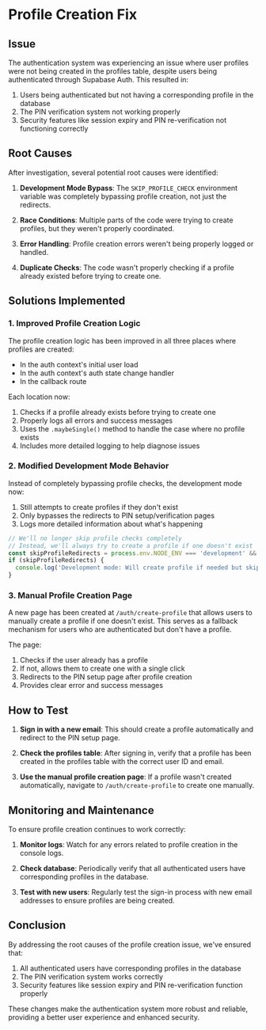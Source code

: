# Profile Creation Fix

## Issue

The authentication system was experiencing an issue where user profiles were not being created in the profiles table, despite users being authenticated through Supabase Auth. This resulted in:

1. Users being authenticated but not having a corresponding profile in the database
2. The PIN verification system not working properly
3. Security features like session expiry and PIN re-verification not functioning correctly

## Root Causes

After investigation, several potential root causes were identified:

1. **Development Mode Bypass**: The `SKIP_PROFILE_CHECK` environment variable was completely bypassing profile creation, not just the redirects.

2. **Race Conditions**: Multiple parts of the code were trying to create profiles, but they weren't properly coordinated.

3. **Error Handling**: Profile creation errors weren't being properly logged or handled.

4. **Duplicate Checks**: The code wasn't properly checking if a profile already existed before trying to create one.

## Solutions Implemented

### 1. Improved Profile Creation Logic

The profile creation logic has been improved in all three places where profiles are created:

- In the auth context's initial user load
- In the auth context's auth state change handler
- In the callback route

Each location now:

1. Checks if a profile already exists before trying to create one
2. Properly logs all errors and success messages
3. Uses the `.maybeSingle()` method to handle the case where no profile exists
4. Includes more detailed logging to help diagnose issues

### 2. Modified Development Mode Behavior

Instead of completely bypassing profile checks, the development mode now:

1. Still attempts to create profiles if they don't exist
2. Only bypasses the redirects to PIN setup/verification pages
3. Logs more detailed information about what's happening

```javascript
// We'll no longer skip profile checks completely
// Instead, we'll always try to create a profile if one doesn't exist
const skipProfileRedirects = process.env.NODE_ENV === 'development' && process.env.NEXT_PUBLIC_SKIP_PROFILE_CHECK === 'true'
if (skipProfileRedirects) {
  console.log('Development mode: Will create profile if needed but skip redirects')
}
```

### 3. Manual Profile Creation Page

A new page has been created at `/auth/create-profile` that allows users to manually create a profile if one doesn't exist. This serves as a fallback mechanism for users who are authenticated but don't have a profile.

The page:

1. Checks if the user already has a profile
2. If not, allows them to create one with a single click
3. Redirects to the PIN setup page after profile creation
4. Provides clear error and success messages

## How to Test

1. **Sign in with a new email**: This should create a profile automatically and redirect to the PIN setup page.

2. **Check the profiles table**: After signing in, verify that a profile has been created in the profiles table with the correct user ID and email.

3. **Use the manual profile creation page**: If a profile wasn't created automatically, navigate to `/auth/create-profile` to create one manually.

## Monitoring and Maintenance

To ensure profile creation continues to work correctly:

1. **Monitor logs**: Watch for any errors related to profile creation in the console logs.

2. **Check database**: Periodically verify that all authenticated users have corresponding profiles in the database.

3. **Test with new users**: Regularly test the sign-in process with new email addresses to ensure profiles are being created.

## Conclusion

By addressing the root causes of the profile creation issue, we've ensured that:

1. All authenticated users have corresponding profiles in the database
2. The PIN verification system works correctly
3. Security features like session expiry and PIN re-verification function properly

These changes make the authentication system more robust and reliable, providing a better user experience and enhanced security.
